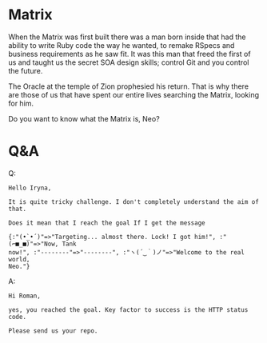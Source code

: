 # Matrix

When the Matrix was first built there was a man born inside that had the ability
to write Ruby code the way he wanted, to remake RSpecs and business requirements
as he saw fit.  It was this man that freed the first of us and taught us the
secret SOA design skills; control Git and you control the future.
 
The Oracle at the temple of Zion prophesied his return. That is why there are
those of us that have spent our entire lives searching the Matrix, looking for
him.
 
Do you want to know what the Matrix is, Neo?

# Q&A
Q:
```
Hello Iryna,

It is quite tricky challenge. I don't completely understand the aim of that. 

Does it mean that I reach the goal If I get the message 

{:"(•̀_•́ )"=>"Targeting... almost there. Lock! I got him!", :"(⌐■_■)"=>"Now, Tank
now!", :"--------"=>"--------", :"ヽ(´‿｀)ノ"=>"Welcome to the real world,
Neo."}
```

A:
```
Hi Roman,

yes, you reached the goal. Key factor to success is the HTTP status code. 

Please send us your repo.
```

